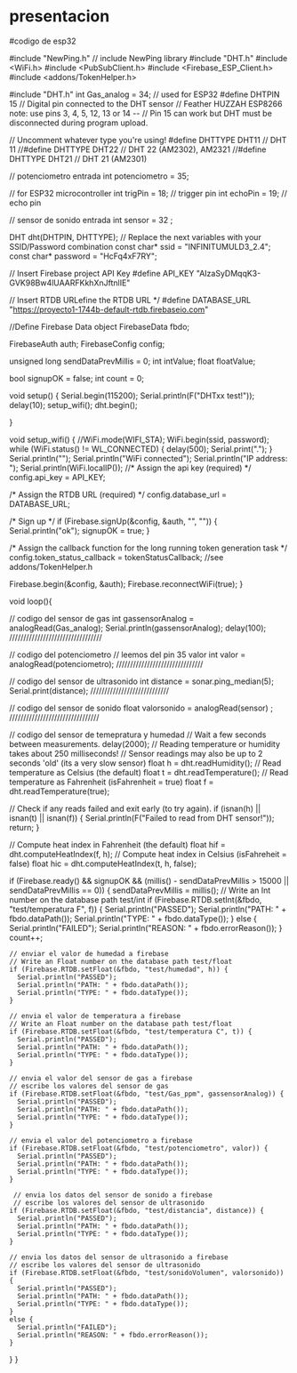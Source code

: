 # presentacion

#codigo de esp32

#include "NewPing.h"      // include NewPing library
#include "DHT.h"
#include <WiFi.h>
#include <PubSubClient.h>
#include <Firebase_ESP_Client.h>
#include <addons/TokenHelper.h>

#include "DHT.h"
int Gas_analog = 34;    // used for ESP32
#define DHTPIN 15     // Digital pin connected to the DHT sensor
// Feather HUZZAH ESP8266 note: use pins 3, 4, 5, 12, 13 or 14 --
// Pin 15 can work but DHT must be disconnected during program upload.

// Uncomment whatever type you're using!
#define DHTTYPE DHT11   // DHT 11
//#define DHTTYPE DHT22   // DHT 22  (AM2302), AM2321
//#define DHTTYPE DHT21   // DHT 21 (AM2301)

// potenciometro entrada
int potenciometro = 35;

// for ESP32 microcontroller
int trigPin = 18;      // trigger pin
int echoPin = 19;      // echo pin


// sensor de sonido entrada
int sensor = 32 ;

DHT dht(DHTPIN, DHTTYPE);
// Replace the next variables with your SSID/Password combination
const char* ssid = "INFINITUMULD3_2.4";
const char* password = "HcFq4xF7RY";


// Insert Firebase project API Key
#define API_KEY "AIzaSyDMqqK3-GVK98Bw4lUAARFKkhXnJftnlIE"

// Insert RTDB URLefine the RTDB URL */
#define DATABASE_URL "https://proyecto1-1744b-default-rtdb.firebaseio.com"

//Define Firebase Data object
FirebaseData fbdo;

FirebaseAuth auth;
FirebaseConfig config;

unsigned long sendDataPrevMillis = 0;
int intValue;
float floatValue;

bool signupOK = false;
int count = 0;


void setup() 
{
  Serial.begin(115200);
  Serial.println(F("DHTxx test!"));
  delay(10);
  setup_wifi();
  dht.begin(); 

  
}

void setup_wifi() {
  //WiFi.mode(WIFI_STA);
  WiFi.begin(ssid, password);
  while (WiFi.status() != WL_CONNECTED) {
    delay(500);
    Serial.print(".");
  }
  Serial.println("");
  Serial.println("WiFi connected");
  Serial.println("IP address: ");
  Serial.println(WiFi.localIP());
  //* Assign the api key (required) */
  config.api_key = API_KEY;

  /* Assign the RTDB URL (required) */
  config.database_url = DATABASE_URL;

  /* Sign up */
  if (Firebase.signUp(&config, &auth, "", "")) {
    Serial.println("ok");
    signupOK = true;
  }


  /* Assign the callback function for the long running token generation task */
  config.token_status_callback = tokenStatusCallback; //see addons/TokenHelper.h

  Firebase.begin(&config, &auth);
  Firebase.reconnectWiFi(true);
}


void loop(){ 


// codigo del sensor de gas
  int gassensorAnalog = analogRead(Gas_analog);
  Serial.println(gassensorAnalog);
  delay(100);
/////////////////////////////////

// codigo del potenciometro
// leemos del pin 35 valor
int valor = analogRead(potenciometro);
///////////////////////////////

// codigo del sensor de ultrasonido
 int distance = sonar.ping_median(5);
 Serial.print(distance);
////////////////////////////

// codigo del sensor de sonido
float  valorsonido =  analogRead(sensor) ;
////////////////////////////////

// codigo del sensor de temepratura y humedad
  // Wait a few seconds between measurements.
  delay(2000);
  // Reading temperature or humidity takes about 250 milliseconds!
  // Sensor readings may also be up to 2 seconds 'old' (its a very slow sensor)
  float h = dht.readHumidity();
  // Read temperature as Celsius (the default)
  float t = dht.readTemperature();
  // Read temperature as Fahrenheit (isFahrenheit = true)
  float f = dht.readTemperature(true);

  // Check if any reads failed and exit early (to try again).
  if (isnan(h) || isnan(t) || isnan(f)) 
  {
    Serial.println(F("Failed to read from DHT sensor!"));
    return;
  }

  // Compute heat index in Fahrenheit (the default)
  float hif = dht.computeHeatIndex(f, h);
  // Compute heat index in Celsius (isFahreheit = false)
  float hic = dht.computeHeatIndex(t, h, false);


 if (Firebase.ready() && signupOK && (millis() - sendDataPrevMillis > 15000 || sendDataPrevMillis == 0)) {
    sendDataPrevMillis = millis();
    // Write an Int number on the database path test/int
    if (Firebase.RTDB.setInt(&fbdo, "test/temperatura F", f)) {
      Serial.println("PASSED");
      Serial.println("PATH: " + fbdo.dataPath());
      Serial.println("TYPE: " + fbdo.dataType());
    }
    else {
      Serial.println("FAILED");
      Serial.println("REASON: " + fbdo.errorReason());
    }
    count++;


    // enviar el valor de humedad a firebase
    // Write an Float number on the database path test/float
    if (Firebase.RTDB.setFloat(&fbdo, "test/humedad", h)) {
      Serial.println("PASSED");
      Serial.println("PATH: " + fbdo.dataPath());
      Serial.println("TYPE: " + fbdo.dataType());
    }

    // envia el valor de temperatura a firebase
    // Write an Float number on the database path test/float
    if (Firebase.RTDB.setFloat(&fbdo, "test/temperatura C", t)) {
      Serial.println("PASSED");
      Serial.println("PATH: " + fbdo.dataPath());
      Serial.println("TYPE: " + fbdo.dataType());
    }

    // envia el valor del sensor de gas a firebase 
    // escribe los valores del sensor de gas
    if (Firebase.RTDB.setFloat(&fbdo, "test/Gas_ppm", gassensorAnalog)) {
      Serial.println("PASSED");
      Serial.println("PATH: " + fbdo.dataPath());
      Serial.println("TYPE: " + fbdo.dataType());
    }

    // envia el valor del potenciometro a firebase 
    if (Firebase.RTDB.setFloat(&fbdo, "test/potenciometro", valor)) {
      Serial.println("PASSED");
      Serial.println("PATH: " + fbdo.dataPath());
      Serial.println("TYPE: " + fbdo.dataType());
    }

     // envia los datos del sensor de sonido a firebase
     // escribe los valores del sensor de ultrasonido
    if (Firebase.RTDB.setFloat(&fbdo, "test/distancia", distance)) {
      Serial.println("PASSED");
      Serial.println("PATH: " + fbdo.dataPath());
      Serial.println("TYPE: " + fbdo.dataType());
    }

    // envia los datos del sensor de ultrasonido a firebase
    // escribe los valores del sensor de ultrasonido
    if (Firebase.RTDB.setFloat(&fbdo, "test/sonidoVolumen", valorsonido)) {
      Serial.println("PASSED");
      Serial.println("PATH: " + fbdo.dataPath());
      Serial.println("TYPE: " + fbdo.dataType());
    }
    else {
      Serial.println("FAILED");
      Serial.println("REASON: " + fbdo.errorReason());
    }
  }
}
